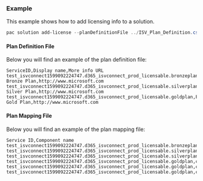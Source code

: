 ### Example

This example shows how to add licensing info to a solution.

```powershell
pac solution add-license --planDefinitionFile ../ISV_Plan_Definition.csv --planMappingFile ../ISV_Plan_Mapping.csv
```

#### Plan Definition File

Below you will find an example of the plan definition file:

```csv
ServiceID,Display name,More info URL
test_isvconnect1599092224747.d365_isvconnect_prod_licensable.bronzeplan,Fabrikam Bronze Plan,http://www.microsoft.com
test_isvconnect1599092224747.d365_isvconnect_prod_licensable.silverplan,Fabrikam Silver Plan,http://www.microsoft.com
test_isvconnect1599092224747.d365_isvconnect_prod_licensable.goldplan,Fabrikam Gold Plan,http://www.microsoft.com
```

#### Plan Mapping File

Below you will find an example of the plan mapping file:

```csv
Service ID,Component name
test_isvconnect1599092224747.d365_isvconnect_prod_licensable.bronzeplan,crf36_BronzeApp
test_isvconnect1599092224747.d365_isvconnect_prod_licensable.silverplan,crf36_BronzeApp
test_isvconnect1599092224747.d365_isvconnect_prod_licensable.silverplan,crf36_SilverApp
test_isvconnect1599092224747.d365_isvconnect_prod_licensable.goldplan,crf36_BronzeApp
test_isvconnect1599092224747.d365_isvconnect_prod_licensable.goldplan,crf36_SilverApp
test_isvconnect1599092224747.d365_isvconnect_prod_licensable.goldplan,crf36_GoldApp
```
